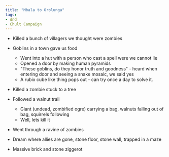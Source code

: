 ```yaml
---
title: "Mbala to Orolunga"
tags: 
- dnd
- Chult Campaign
---
```


- Killed a bunch of villagers we thought were zombies

- Goblins in a town gave us food
  - Went into a hut with a person who cast a spell were we cannot lie
  - Opened a door by making human pyramids
  - "These goblins, do they honor truth and goodness" - heard when entering door and seeing a snake mosaic, we said yes
  - A rubix cube like thing pops out - can try once a day to solve it.

- Killed a zombie stuck to a tree

- Followed a walnut trail
  - Giant (undead, zombified ogre) carrying a bag, walnuts falling out of bag, squirrels following
  - Well, lets kill it

- Went through a ravine of zombies

- Dream where allies are gone, stone floor, stone wall, trapped in a maze

- Massive brick and stone ziggerot
